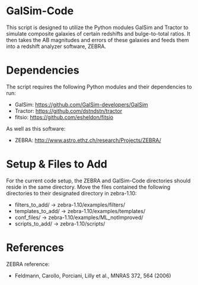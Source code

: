 GalSim-Code
===========

This script is designed to utilize the Python modules GalSim and Tractor to simulate composite galaxies of certain redshifts and bulge-to-total ratios.  It then takes the AB magnitudes and errors of these galaxies and feeds them into a redshift analyzer software, ZEBRA.  


Dependencies
============

The script requires the following Python modules and their dependencies to run:

* GalSim: https://github.com/GalSim-developers/GalSim
* Tractor: https://github.com/dstndstn/tractor
* fitsio: https://github.com/esheldon/fitsio

As well as this software:
* ZEBRA: http://www.astro.ethz.ch/research/Projects/ZEBRA/


Setup & Files to Add
====================

For the current code setup, the ZEBRA and GalSim-Code directories should reside in the same directory.  Move the files contained the following directories to their designated directory in zebra-1.10:

* filters_to_add/		->	zebra-1.10/examples/filters/
* templates_to_add/	->	zebra-1.10/examples/templates/
* conf_files/		    ->	zebra-1.10/examples/ML_notImproved/
* scripts_to_add/		->	zebra-1.10/scripts/




References
==========

ZEBRA reference:
* Feldmann, Carollo, Porciani, Lilly et al., MNRAS 372, 564 (2006)
